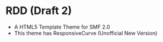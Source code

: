 # RDD (Draft 2)

* A HTML5 Template Theme for SMF 2.0
* This theme has ResponsiveCurve (Unofficial New Version)
